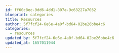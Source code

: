 ```yaml
---
id: ff60c8ec-9dd6-4dd1-807a-9c63227a7032
blueprint: categories
title: Resources
author: 5f7fcf24-6e6e-4a0f-bd64-02be26bbe4c6
categories:
  - resources
updated_by: 5f7fcf24-6e6e-4a0f-bd64-02be26bbe4c6
updated_at: 1657011944
---
```

